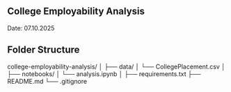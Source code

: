 ## College Employability Analysis
Date: 07.10.2025










## Folder Structure
college-employability-analysis/
│
├── data/
│   └── CollegePlacement.csv
│
├── notebooks/
│   └── analysis.ipynb
│
├── requirements.txt
├── README.md
└── .gitignore
